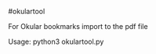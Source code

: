 #okulartool

For Okular bookmarks import to the pdf file

Usage: 
	python3 okulartool.py <pdf filename>

